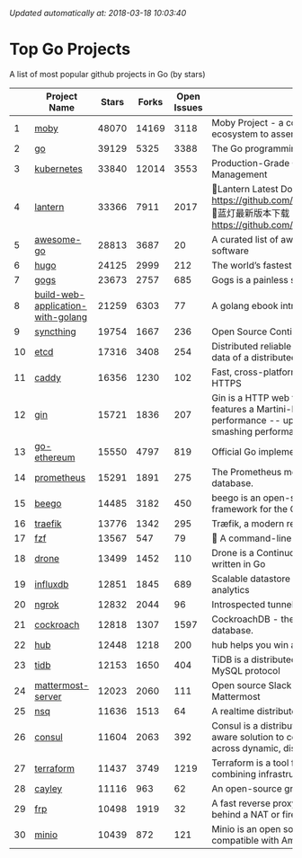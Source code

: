 *Updated automatically at: 2018-03-18 10:03:40* 
# Top Go Projects
A list of most popular github projects in Go (by stars)

|    | Project Name | Stars | Forks | Open Issues | Description |
| -- | ------------ | ----- | ----- | ----------- | ----------- |
| 1 | [moby](https://github.com/moby/moby) | 48070 | 14169 | 3118 | Moby Project - a collaborative project for the container ecosystem to assemble container-based systems |
| 2 | [go](https://github.com/golang/go) | 39129 | 5325 | 3388 | The Go programming language |
| 3 | [kubernetes](https://github.com/kubernetes/kubernetes) | 33840 | 12014 | 3553 | Production-Grade Container Scheduling and Management |
| 4 | [lantern](https://github.com/getlantern/lantern) | 33366 | 7911 | 2017 | 🔴Lantern Latest Download https://github.com/getlantern/lantern/releases/tag/latest 🔴蓝灯最新版本下载 https://github.com/getlantern/forum/issues/833 🔴  |
| 5 | [awesome-go](https://github.com/avelino/awesome-go) | 28813 | 3687 | 20 | A curated list of awesome Go frameworks, libraries and software |
| 6 | [hugo](https://github.com/gohugoio/hugo) | 24125 | 2999 | 212 | The world’s fastest framework for building websites. |
| 7 | [gogs](https://github.com/gogits/gogs) | 23673 | 2757 | 685 | Gogs is a painless self-hosted Git service. |
| 8 | [build-web-application-with-golang](https://github.com/astaxie/build-web-application-with-golang) | 21259 | 6303 | 77 | A golang ebook intro how to build a web with golang |
| 9 | [syncthing](https://github.com/syncthing/syncthing) | 19754 | 1667 | 236 | Open Source Continuous File Synchronization |
| 10 | [etcd](https://github.com/coreos/etcd) | 17316 | 3408 | 254 | Distributed reliable key-value store for the most critical data of a distributed system |
| 11 | [caddy](https://github.com/mholt/caddy) | 16356 | 1230 | 102 | Fast, cross-platform HTTP/2 web server with automatic HTTPS |
| 12 | [gin](https://github.com/gin-gonic/gin) | 15721 | 1836 | 207 | Gin is a HTTP web framework written in Go (Golang). It features a Martini-like API with much better performance -- up to 40 times faster. If you need smashing performance, get yourself some Gin. |
| 13 | [go-ethereum](https://github.com/ethereum/go-ethereum) | 15550 | 4797 | 819 | Official Go implementation of the Ethereum protocol |
| 14 | [prometheus](https://github.com/prometheus/prometheus) | 15291 | 1891 | 275 | The Prometheus monitoring system and time series database. |
| 15 | [beego](https://github.com/astaxie/beego) | 14485 | 3182 | 450 | beego is an open-source, high-performance web framework for the Go programming language. |
| 16 | [traefik](https://github.com/containous/traefik) | 13776 | 1342 | 295 | Træfik, a modern reverse proxy |
| 17 | [fzf](https://github.com/junegunn/fzf) | 13567 | 547 | 79 | :cherry_blossom: A command-line fuzzy finder |
| 18 | [drone](https://github.com/drone/drone) | 13499 | 1452 | 110 | Drone is a Continuous Delivery platform built on Docker, written in Go |
| 19 | [influxdb](https://github.com/influxdata/influxdb) | 12851 | 1845 | 689 | Scalable datastore for metrics, events, and real-time analytics |
| 20 | [ngrok](https://github.com/inconshreveable/ngrok) | 12832 | 2044 | 96 | Introspected tunnels to localhost |
| 21 | [cockroach](https://github.com/cockroachdb/cockroach) | 12818 | 1307 | 1597 | CockroachDB - the open source, cloud-native SQL database. |
| 22 | [hub](https://github.com/github/hub) | 12448 | 1218 | 200 | hub helps you win at git. |
| 23 | [tidb](https://github.com/pingcap/tidb) | 12153 | 1650 | 404 | TiDB is a distributed HTAP database compatible with the MySQL protocol  |
| 24 | [mattermost-server](https://github.com/mattermost/mattermost-server) | 12023 | 2060 | 111 | Open source Slack-alternative in Golang and React - Mattermost |
| 25 | [nsq](https://github.com/nsqio/nsq) | 11636 | 1513 | 64 | A realtime distributed messaging platform |
| 26 | [consul](https://github.com/hashicorp/consul) | 11604 | 2063 | 392 | Consul is a distributed, highly available, and data center aware solution to connect and configure applications across dynamic, distributed infrastructure. |
| 27 | [terraform](https://github.com/hashicorp/terraform) | 11437 | 3749 | 1219 | Terraform is a tool for building, changing, and combining infrastructure safely and efficiently. |
| 28 | [cayley](https://github.com/cayleygraph/cayley) | 11116 | 963 | 62 | An open-source graph database |
| 29 | [frp](https://github.com/fatedier/frp) | 10498 | 1919 | 32 | A fast reverse proxy to help you expose a local server behind a NAT or firewall to the internet. |
| 30 | [minio](https://github.com/minio/minio) | 10439 | 872 | 121 | Minio is an open source object storage server compatible with Amazon S3 APIs |
